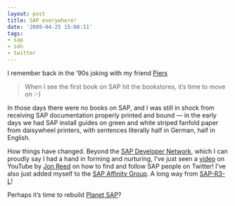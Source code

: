 ```yaml
---
layout: post
title: SAP everywhere!
date: '2009-04-25 15:08:11'
tags:
- sap
- sdn
- twitter
---
```



I remember back in the ’90s joking with my friend [Piers](http://www.piersharding.com/blog)

> When I see the first book on SAP hit the bookstores, it’s time to move on :-)

In those days there were no books on SAP, and I was still in shock from receiving SAP documentation properly printed and bound — in the early days we had SAP install guides on green and white striped fanfold paper from daisywheel printers, with sentences literally half in German, half in English.

How things have changed. Beyond the [SAP Developer Network](http://www.sdn.sap.com), which I can proudly say I had a hand in forming and nurturing, I’ve just seen a [video](http://www.youtube.com/watch?v=cJ-NbF4Nw8A) on YouTube by [Jon Reed](http://jonerp.com) on how to find and follow SAP people on Twitter! I’ve also just added myself to the [SAP Affinity Group](http://wiki.zsapping.com/pub:twitter:groups:sap:index). A long way from [SAP-R3-L](https://www.sdn.sap.com/irj/scn/weblogs?blog=/pub/wlg/1973)!

Perhaps it’s time to rebuild [Planet SAP](/2005/07/sdn-blogging-and-planet-sapsdn-blogging-and-planet-sap/)?


